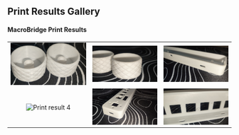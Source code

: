 ## Print Results Gallery

#### MacroBridge Print Results

<div align="center">

<table style="border: none;">
<tr>
<td style="border: none; text-align: center;"><img width="400" height="auto" alt="Print result 1" src="PLA/1736472375605.jpg"></td>
<td style="border: none; text-align: center;"><img width="400" height="auto" alt="Print result 2" src="PLA/1736472375597.jpg"></td>
<td style="border: none; text-align: center;"><img width="400" height="auto" alt="Print result 3" src="PLA/1736472375614.jpg"></td>
</tr>
<tr>
<td style="border: none; text-align: center;"><img width="400" height="auto" alt="Print result 4" src="PLA/1736472375638.jpg"></td>
<td style="border: none; text-align: center;"><img width="400" height="auto" alt="Print result 5" src="PLA/1736472375631.jpg"></td>
<td style="border: none; text-align: center;"><img width="400" height="auto" alt="Print result 6" src="PLA/1736472375623.jpg"></td>
</tr>
</table>

</div>
